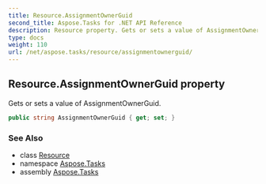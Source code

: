 ```yaml
---
title: Resource.AssignmentOwnerGuid
second_title: Aspose.Tasks for .NET API Reference
description: Resource property. Gets or sets a value of AssignmentOwnerGuid
type: docs
weight: 110
url: /net/aspose.tasks/resource/assignmentownerguid/
---
```

## Resource.AssignmentOwnerGuid property

Gets or sets a value of AssignmentOwnerGuid.

```csharp
public string AssignmentOwnerGuid { get; set; }
```

### See Also

* class [Resource](../)
* namespace [Aspose.Tasks](../../resource/)
* assembly [Aspose.Tasks](../../../)


